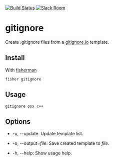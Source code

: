 [![Build Status][travis-badge]][travis-link]
[![Slack Room][slack-badge]][slack-link]

# gitignore

Create .gitignore files from a [gitignore.io] template.

## Install

With [fisherman]

```
fisher gitignore
```

## Usage

```fish
gitignore osx c++
```

## Options

* -u, --update:
    Update template list.

* -o, --output=*file*:
    Save created template to *file*.

* -h, --help:
    Show usage help.


[travis-link]: https://travis-ci.org/fisherman/gitignore
[travis-badge]: https://img.shields.io/travis/fisherman/gitignore.svg
[slack-link]: https://fisherman-wharf.herokuapp.com
[slack-badge]: https://fisherman-wharf.herokuapp.com/badge.svg
[fisherman]: https://github.com/fisherman/fisherman
[gitignore.io]: https://gitignore.io
